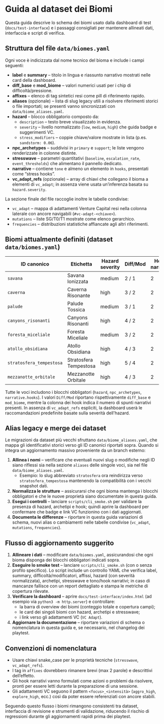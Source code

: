 # Guida al dataset dei Biomi

Questa guida descrive lo schema dei biomi usato dalla dashboard di test (`docs/test-interface`) e i passaggi consigliati per mantenere allineati dati, interfaccia e script di verifica.

## Struttura del file `data/biomes.yaml`

Ogni voce è indicizzata dal nome tecnico del bioma e include i campi seguenti:

- **label** e **summary** – titolo in lingua e riassunto narrativo mostrati nelle card della dashboard.
- **diff_base** e **mod_biome** – valori numerici usati per i chip di difficoltà/pressione.
- **affixes** – elenco di tag sintetici resi come pill di riferimento rapido.
- **aliases** (opzionale) – lista di slug legacy utili a risolvere riferimenti storici o file importati; se presenti vanno
  sincronizzati con `data/biome_aliases.yaml`.
- **hazard** – blocco obbligatorio composto da:
  - `description` – testo breve visualizzato in evidenza.
  - `severity` – livello normalizzato (`low`, `medium`, `high`) che guida badge e suggerimenti VC.
  - `stress_modifiers` – coppie chiave/valore mostrate in lista (p.es. `sandstorm: 0.06`).
- **npc_archetypes** – suddivisi in `primary` e `support`; le liste vengono renderizzate in colonne distinte.
- **stresswave** – parametri quantitativi (`baseline`, `escalation_rate`, `event_thresholds`) che alimentano il pannello dedicato.
- **narrative** – contiene `tone` e almeno un elemento in `hooks`, presentati come “stress hooks”.
- **vc_adapt_refs** (opzionale) – array di chiavi che collegano il bioma a elementi di `vc_adapt`; in assenza viene usata un’inferenza basata su `hazard.severity`.

La sezione finale del file raccoglie inoltre le tabelle condivise:

- `vc_adapt` – mappa di adattamenti Venture Capital resi nella colonna laterale con ancore navigabili (`#vc-adapt-<chiave>`).
- `mutations` – liste SG/T0/T1 mostrate come elenco gerarchico.
- `frequencies` – distribuzioni statistiche affiancate agli altri riferimenti.

## Biomi attualmente definiti (dataset `data/biomes.yaml`)

| ID canonico         | Etichetta             | Hazard severity | Diff/Mod | Hook narrativi |
|---------------------|-----------------------|-----------------|----------|----------------|
| `savana`            | Savana Ionizzata      | medium          | 2 / 1    | 2              |
| `caverna`           | Caverna Risonante     | high            | 3 / 2    | 2              |
| `palude`            | Palude Tossica        | medium          | 3 / 1    | 2              |
| `canyons_risonanti` | Canyons Risonanti     | high            | 4 / 2    | 2              |
| `foresta_miceliale` | Foresta Miceliale     | medium          | 3 / 2    | 2              |
| `atollo_obsidiana`  | Atollo Obsidiana      | high            | 4 / 3    | 2              |
| `stratosfera_tempestosa` | Stratosfera Tempestosa | high      | 5 / 4    | 2              |
| `mezzanotte_orbitale` | Mezzanotte Orbitale | high            | 4 / 3    | 2              |

Tutte le voci includono i blocchi obbligatori (`hazard`, `npc_archetypes`, `narrative.hooks`). I valori `Diff/Mod`
riportano rispettivamente `diff_base` e `mod_biome`, mentre la colonna dei hook indica il numero di spunti narrativi
presenti. In assenza di `vc_adapt_refs` espliciti, la dashboard userà le raccomandazioni predefinite basate sulla
severità dell'hazard.

## Alias legacy e merge dei dataset

Le migrazioni da dataset più vecchi sfruttano `data/biome_aliases.yaml`, che mappa gli identificativi storici verso gli ID
canonici riportati sopra. Quando si integra un aggiornamento massivo proveniente da un branch esterno:

1. **Allinea i nomi** – verificare che eventuali nuovi slug o modifiche negli ID siano riflessi sia nella sezione `aliases`
   delle singole voci, sia nel file `data/biome_aliases.yaml`.
   - Esempio: lo slug abbreviato `stratosfera` ora reindirizza verso `stratosfera_tempestosa` mantenendo la compatibilità con i
     vecchi snapshot dati.
2. **Normalizza le strutture** – assicurarsi che ogni bioma mantenga i blocchi obbligatori e che le nuove proprietà siano
   documentate in questa guida.
3. **Esegui i controlli** – lanciare `scripts/cli_smoke.sh` per validare la presenza di hazard, archetipi e hook; quindi
   aprire la dashboard per confermare che badge e link VC funzionino con i dati aggiornati.
4. **Documenta le differenze** – riportare in questa guida variazioni di schema, nuovi alias o cambiamenti nelle tabelle
   condivise (`vc_adapt`, `mutations`, `frequencies`).

## Flusso di aggiornamento suggerito

1. **Allineare i dati** – modificare `data/biomes.yaml`, assicurandosi che ogni bioma disponga dei blocchi obbligatori indicati sopra.
2. **Eseguire lo smoke test** – lanciare `scripts/cli_smoke.sh` (con o senza profilo specifico). Lo script include un controllo YAML che verifica label, summary, difficoltà/modificatori, affissi, hazard (con severità normalizzata), archetipi, stresswave e tono/hook narrativi; in caso di mancanze fallisce con un report dettagliato e stampa le metriche di copertura rilevate.
3. **Verificare la dashboard** – aprire `docs/test-interface/index.html` (ad esempio via `python3 -m http.server`) e controllare:
   - la barra di overview dei biomi (conteggio totale e copertura campi);
   - le card dei singoli biomi con hazard, archetipi e stresswave;
   - i link verso gli adattamenti VC (`VC Adapt`).
4. **Aggiornare la documentazione** – riportare variazioni di schema o nomenclatura in questa guida e, se necessario, nel changelog dei playtest.

## Convenzioni di nomenclatura

- Usare chiavi snake_case per le proprietà tecniche (`stresswave`, `vc_adapt_refs`).
- I tag in `affixes` dovrebbero rimanere brevi (max 2 parole) e descrittivi dell’effetto.
- Gli hook narrativi vanno formulati come azioni o problemi da risolvere, pronti per essere letti durante la preparazione di una sessione.
- Gli adattamenti VC seguono il pattern `<focus>_<intensità>` (`aggro_high`, `explore_high`, ecc.) così da poter essere referenziati con ancore stabili.

Seguendo questo flusso i biomi rimangono consistenti tra dataset, interfaccia di revisione e strumenti di validazione, riducendo il rischio di regressioni durante gli aggiornamenti rapidi prima dei playtest.
